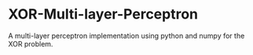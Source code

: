 # XOR-Multi-layer-Perceptron
A multi-layer perceptron implementation using python and numpy for the XOR problem.
